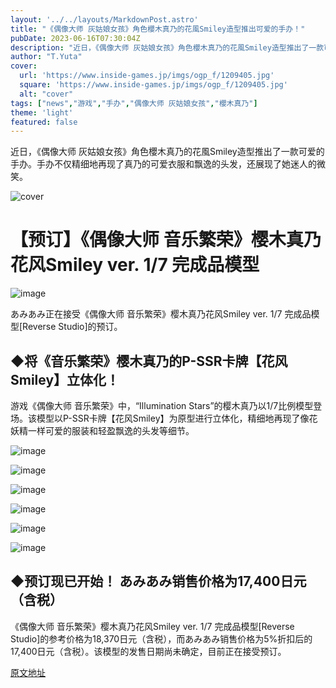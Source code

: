 ```yaml
---
layout: '../../layouts/MarkdownPost.astro'
title: "《偶像大师 灰姑娘女孩》角色櫻木真乃的花風Smiley造型推出可爱的手办！"
pubDate: 2023-06-16T07:30:04Z
description: "近日，《偶像大师 灰姑娘女孩》角色櫻木真乃的花風Smiley造型推出了一款可爱的手办。手办不仅精细地再现了真乃的可爱衣服和飘逸的头发，还展现了她迷人的微笑。"
author: "T.Yuta"
cover:
  url: 'https://www.inside-games.jp/imgs/ogp_f/1209405.jpg'
  square: 'https://www.inside-games.jp/imgs/ogp_f/1209405.jpg'
  alt: "cover"
tags: ["news","游戏","手办","偶像大师 灰姑娘女孩","櫻木真乃"]
theme: 'light'
featured: false
---
```


近日，《偶像大师 灰姑娘女孩》角色櫻木真乃的花風Smiley造型推出了一款可爱的手办。手办不仅精细地再现了真乃的可爱衣服和飘逸的头发，还展现了她迷人的微笑。

![cover](https://www.inside-games.jp/imgs/ogp_f/1209405.jpg)

# 【预订】《偶像大师 音乐繁荣》樱木真乃花风Smiley ver. 1/7 完成品模型

![image](https://www.inside-games.jp/imgs/zoom/1209339.jpg)

あみあみ正在接受《偶像大师 音乐繁荣》樱木真乃花风Smiley ver. 1/7 完成品模型[Reverse Studio]的预订。

## ◆将《音乐繁荣》樱木真乃的P-SSR卡牌【花风Smiley】立体化！

游戏《偶像大师 音乐繁荣》中，“Illumination Stars”的樱木真乃以1/7比例模型登场。该模型以P-SSR卡牌【花风Smiley】为原型进行立体化，精细地再现了像花妖精一样可爱的服装和轻盈飘逸的头发等细节。

![image](https://www.inside-games.jp/imgs/zoom/1209345.jpg)

![image](https://www.inside-games.jp/imgs/zoom/1209346.jpg)

![image](https://www.inside-games.jp/imgs/zoom/1209348.jpg)

![image](https://www.inside-games.jp/imgs/zoom/1209342.jpg)

![image](https://www.inside-games.jp/imgs/zoom/1209343.jpg)

![image](https://www.inside-games.jp/imgs/zoom/1209344.jpg)

## ◆预订现已开始！ あみあみ销售价格为17,400日元（含税）

《偶像大师 音乐繁荣》樱木真乃花风Smiley ver. 1/7 完成品模型[Reverse Studio]的参考价格为18,370日元（含税），而あみあみ销售价格为5%折扣后的17,400日元（含税）。该模型的发售日期尚未确定，目前正在接受预订。

  [原文地址](https://www.inside-games.jp/article/2023/06/16/146614.html)
